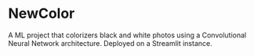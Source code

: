 # NewColor
A ML project that colorizers black and white photos using a Convolutional Neural Network architecture. Deployed on a Streamlit instance.

